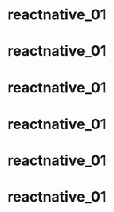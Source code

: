 # reactnative_01
# reactnative_01
# reactnative_01
# reactnative_01
# reactnative_01
# reactnative_01
